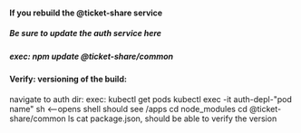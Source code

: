 #### If you rebuild the @ticket-share service

##### Be sure to update the auth service here

##### exec: npm update @ticket-share/common

#### Verify: versioning of the build:

<p>
navigate to auth dir: 
exec: kubectl get pods
kubectl exec -it auth-depl-"pod name" sh <--opens shell
should see /apps
cd node_modules
cd @ticket-share/common
ls
cat package.json,
should be able to verify the version
</p>
